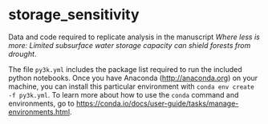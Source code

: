 # storage_sensitivity

Data and code required to replicate analysis in the manuscript *Where less is more: Limited subsurface water storage capacity can shield forests from drought*. 

The file `py3k.yml` includes the package list required to run the included python notebooks. Once you have Anaconda (<http://anaconda.org>) on your machine, you can install this particular environment with `conda env create -f py3k.yml`. To learn more about how to use the `conda` command and environments, go to <https://conda.io/docs/user-guide/tasks/manage-environments.html>.
